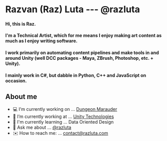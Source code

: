 # Razvan (Raz) Luta --- @razluta
#### Hi, this is Raz. 
#### I'm a Technical Artist, which for me means I enjoy making art content as much as I enjoy writing software.
#### I work primarily on automating content pipelines and make tools in and around Unity (well DCC packages - Maya, ZBrush, Photoshop, etc. + Unity).
#### I mainly work in C#, but dabble in Python, C++ and JavaScript on occasion.

## About me
- 💻 I’m currently working on ... [Dungeon Marauder](https://dungeonmarauder.com)
- 📂 I’m currently working at ... [Unity Technologies](https://unity.com/)
- 🔑 I'm currently learning ... Data Oriented Design
- 💬 Ask me about ... [@razluta](https://twitter.com/razluta)
- ✉️ How to reach me: ... contact@razluta.com
